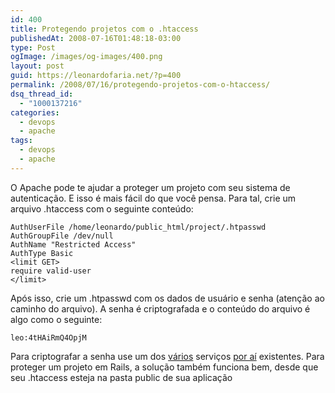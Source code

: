 ```yaml
---
id: 400
title: Protegendo projetos com o .htaccess
publishedAt: 2008-07-16T01:48:18-03:00
type: Post
ogImage: /images/og-images/400.png
layout: post
guid: https://leonardofaria.net/?p=400
permalink: /2008/07/16/protegendo-projetos-com-o-htaccess/
dsq_thread_id:
  - "1000137216"
categories:
  - devops
  - apache
tags:
  - devops
  - apache
---
```

O Apache pode te ajudar a proteger um projeto com seu sistema de autenticação. E isso é mais fácil do que você pensa. Para tal, crie um arquivo .htaccess com o seguinte conteúdo:

```
AuthUserFile /home/leonardo/public_html/project/.htpasswd
AuthGroupFile /dev/null
AuthName "Restricted Access"
AuthType Basic
<limit GET>
require valid-user
</limit>
```

Após isso, crie um .htpasswd com os dados de usuário e senha (atenção ao caminho do arquivo). A senha é criptografada e o conteúdo do arquivo é algo como o seguinte:

```
leo:4tHAiRmQ4OpjM
```

Para criptografar a senha use um dos [vários](http://www.kxs.net/support/htaccess_pw.html) serviços [por aí](http://shop.alterlinks.com/htpasswd/htpasswd.php) existentes. Para proteger um projeto em Rails, a solução também funciona bem, desde que seu .htaccess esteja na pasta public de sua aplicação
